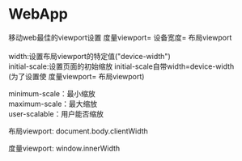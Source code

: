 # WebApp

移动web最佳的viewport设置  度量viewport= 设备宽度= 布局viewport     
        <meta name="viewport" content="width=device-width,initial-scale=1.0,user-scalable=no">   
width:设置布局viewport的特定值("device-width")   
initial-scale:设置页面的初始缩放     initial-scale自带width=device-width  
(为了设置使 度量viewport= 布局viewport)  

minimum-scale：最小缩放  
maximum-scale：最大缩放   
user-scalable：用户能否缩放   

布局viewport: document.body.clientWidth

度量viewport: window.innerWidth

